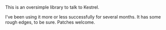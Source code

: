 This is an oversimple library to talk to Kestrel.

I've been using it more or less successfully for several months.  It
has some rough edges, to be sure.  Patches welcome.

